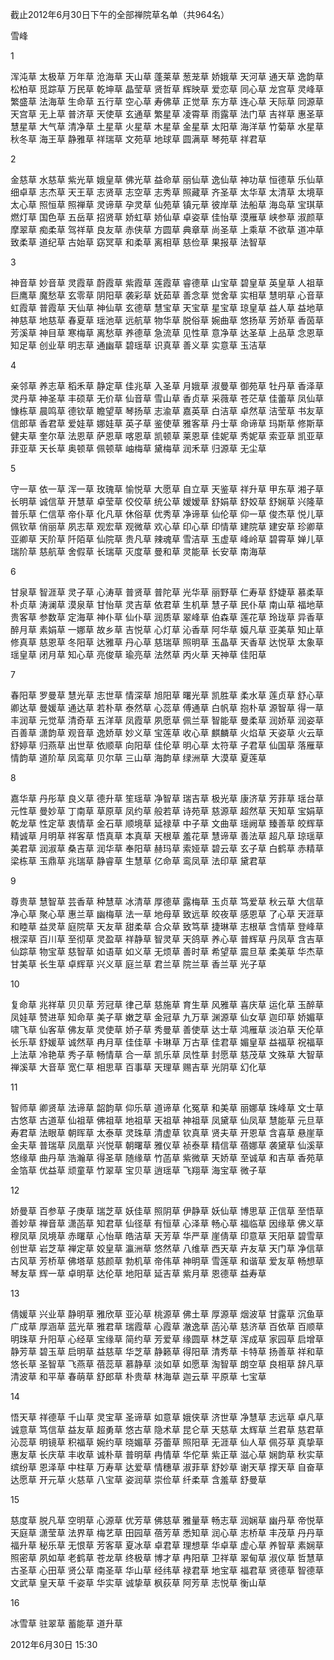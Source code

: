 截止2012年6月30日下午的全部禅院草名单（共964名）

雪峰


1

浑沌草  太极草  万年草  沧海草  天山草  蓬莱草  葱茏草  娇娥草
天河草  通天草  逸韵草  松柏草  觅踪草  万民草  乾坤草  晶莹草
贤哲草  辉映草  爱恋草  同心草  龙宫草  灵峰草  繁盛草  法海草
生命草  五行草  空心草  寿佛草  正觉草  东方草  连心草  天际草
同源草  天宫草  无上草  普济草  天使草  玄通草  繁星草  凌霄草
雨露草  法门草  吉祥草  惠圣草  慧星草  大气草  清净草  土星草
火星草  木星草  金星草  太阳草  海洋草  竹菊草  水星草  秋冬草
海王草  静雅草  祥瑞草  文苑草  地球草  圆满草  琴苑草  祥君草


2

金慈草  水慈草  紫光草  娥皇草  佛光草  益命草  丽仙草  逸仙草
神功草  恒德草  乐仙草  细卓草  志杰草  天王草  志贤草  志空草
志秀草  照藏草  齐圣草  太华草  太清草  太境草  太心草  照恒草
照禅草  灵谛草  孕灵草  仙苑草  镇元草  彼岸草  法船草  海岛草
宝琪草  燃灯草  国色草  五岳草  招贤草  娇虹草  娇仙草  卓姿草
佳怡草  漠雁草  峡参草  淑颜草  摩翠草  痴柔草  驾祥草  良友草
赤侠草  方圆草  典章草  尚圣草  上乘草  不欲草  道冲草  致柔草
道纪草  古始草  窈冥草  和柔草  离相草  慈俭草  果报草  法智草


3

神音草  妙音草  灵霞草  蔚霞草  紫霞草  莲霞草  睿德草  山宝草
碧皇草  英皇草  人祖草  巨鹰草  魔愁草  玄零草  阴阳草  袭彩草
妩茹草  善念草  觉舍草  实相草  慧明草  心音草  虹霞草  普霞草
天仙草  神仙草  玄德草  慧宝草  天宝草  星宝草  琼皇草  益人草
益地草  神慈草  地慈草  春夏草  瑶池草  远航草  物华草  脱俗草
婉曲草  悠扬草  芳娇草  香茵草  芳溪草  神目草  寒梅草  离愁草
养德草  急流草  见性草  意净草  达圣草  上品草  念恩草  知足草
创业草  明志草  通幽草  碧瑶草  识真草  善义草  实意草  玉洁草


4

亲邻草  养志草  稻禾草  静定草  佳兆草  入圣草  月娥草  淑曼草
御苑草  牡丹草  香泽草  灵丹草  神圣草  丰硕草  无价草  仙音草
雪山草  香贞草  采薇草  苍茫草  佳蕾草  凤仙草  慷栋草  晨鸣草
德钦草  瞻望草  琴扬草  志渝草  嘉英草  白洁草  卓然草  洁莹草
书友草  信郎草  香君草  爱娃草  娜娃草  英子草  鉴使草  雅客草
丹士草  命谛草  玛斯草  修斯草  健夫草  奎尔草  法恩草  萨恩草
喀恩草  凯顿草  莱恩草  佳妮草  秀妮草  索亚草  凯亚草  菲亚草
天长草  奥顿草  佩顿草  岫梅草  黛梅草  润禾草  归源草  无尘草


5

守一草  依一草  浑一草  玫瑰草  愉悦草  大愿草  自立草  天鉴草
祥升草  甲东草  湘子草  长明草  诚信草  开慧草  卓莹草  佼佼草
统公草  嫒嫒草  舒娟草  舒姣草  舒娴草  兴隆草  普乐草  仁信草
帝仆草  化凡草  休俗草  优秀草  净谛草  仙伦草  仰一草  俊杰草
悦儿草  佩钦草  俏丽草  夙志草  观宏草  观微草  欢心草  印心草
印情草  建院草  建安草  珍卿草  亚卿草  天阶草  阡陌草  仙院草
贵凡草  辣魂草  雪洁草  玉虚草  峰岭草  碧霄草  婵儿草  瑞阶草
慈航草  舍假草  长瑞草  灭度草  曼和草  灵能草  长安草  南海草


6

甘泉草  智涯草  灵子草  心涛草  普贤草  普陀草  光华草  丽野草
仁寿草  舒婕草  慕柔草  朴贞草  涛澜草  漠泉草  甘怡草  灵吉草
依君草  生机草  慧子草  民仆草  南山草  福地草  贵客草  参数草
定海草  神仆草  仙仆草  润质草  翠峰草  伯森草  莲花草  玲珑草
异香草  醉月草  素娟草  一娜草  故乡草  吉悦草  心灯草  沁香草
阿华草  嫫凡草  亚美草  知止草  修真草  慈恩草  冬阳草  达雅草
丹心草  慈瑞草  照明草  玉晶草  天香草  达悦草  太象草  瑶皇草
闭月草  知心草  亮俊草  瑜亮草  法然草  丙火草  天神草  佳阳草


7

春阳草  罗曼草  慧光草  志世草  情深草  旭阳草  曙光草  凯胜草
柔水草  莲贞草  舒心草  卿达草  曼媛草  通达草  若朴草  泰然草
心蕊草  傅通草  白帆草  抱朴草  源智草  得一草  丰润草  元觉草
清奇草  五洋草  凤霞草  夙愿草  佩兰草  智能草  曼柔草  润娇草
润姿草  百善草  潇韵草  观音草  逸娇草  妙义草  宝莲草  收心草
麒麟草  火焰草  天姿草  火云草  舒婷草  归燕草  出世草  依顺草
向阳草  佳伦草  明心草  太符草  子君草  仙国草  落雁草  情韵草
道阶草  凤鸾草  贝尔草  三山草  海韵草  绿洲草  大漠草  夏莲草


8

嘉华草  丹彤草  良义草  德升草  笙瑶草  净智草  瑞吉草  极光草
康济草  芳菲草  瑶台草  元性草  曼妙草  丁南草  草原草  凤约草
般若草  诗苑草  慈源草  超然草  天知草  宝娟草  乾龙草  性定草
衷情草  金石草  顺境草  延禄草  中子草  文曲草  瑶阙草  臻善草
皎辉草  精诚草  月明草  祥客草  悟真草  本真草  天根草  羞花草
慧谛草  善法草  超凡草  琼瑶草  美君草  润淑草  桑吉草  润华草
奉阳草  赫玛草  索娅草  碧云草  玄子草  白鹤草  赤精草  梁栋草
玉鼎草  兆瑞草  静睿草  生慧草  亿命草  鸾凤草  法印草  黛君草


9

尊贵草  慧智草  芸香草  种慧草  冰清草  厚德草  露梅草  玉贞草
笃爱草  秋云草  大信草  净心草  聚心草  惠兰草  幽梅草  法一草
地母草  致远草  皎夜草  感恩草  了心草  天涯草  和睦草  益灵草
庭院草  天友草  甜柔草  合众草  致笃草  捷琳草  志根草  含情草
登峰草  根深草  百川草  至彻草  灵盈草  祥静草  智灵草  天鸽草
养心草  普辉草  丹凤草  含吉草  仙踪草  物宝草  慈智草  如语草
如义草  无烦草  善时草  希望草  震旦草  柔美草  华杰草  甘美草
长生草  卓辉草  兴义草  庭兰草  君兰草  院兰草  香兰草  光子草


10

复命草  兆祥草  贝贝草  芳冠草  律己草  慈施草  育生草  风雅草
喜庆草  运化草  玉醉草  凤娃草  赞进草  知命草  美子草  嫩芝草
金冠草  九万草  渊源草  仙女草  迦印草  娇媚草  啸飞草  仙客草
佛友草  灵使草  娇子草  秀曼草  善使草  达士草  鸿雁草  淡泊草
天伦草  长乐草  舒媛草  诚然草  冉月草  佳佳草  卡琳草  万古草
佳君草  媚皇草  益福草  祝福草  上法草  冷艳草  秀子草  畅情草
合一草  凯乐草  凤性草  封愿草  慈茂草  文殊草  大智草  禅溪草
大音草  宽仁草  相思草  百事草  天理草  赐吉草  光阴草  幻化草


11

智师草  卿贤草  法谛草  韶韵草  仰乐草  道谛草  化冤草  和美草
丽娜草  珠峰草  文士草  古悠草  古道草  仙祖草  佛祖草  地祖草
天祖草  神祖草  凤黛草  仙凤草  慧能草  元旦草  寿君草  法眼草
朝晖草  太泰草  灵珠草  清虚草  钦真草  贤夫草  开恩草  含喜草
悬崖草  金夫草  普瑞草  凤凰草  兴悦草  朝曙草  雅仪草  祯泰草
精信草  蓓娜草  袭黛草  仙溪草  悠缘草  曲丹草  浩瀚草  得圣草
随缘草  竹菡草  紫微草  天娇草  至诚草  和吉草  香苑草  金箔草
优益草  顽童草  竹翠草  宝贝草  逍瑶草  飞翔草  海宝草  微子草


12

娇曼草  百参草  子庚草  瑞芝草  妖佳草  照阴草  伊静草  妖仙草
博思草  正信草  至悟草  善妙草  禅音草  潇菡草  知君草  仙径草
有恒草  心泽草  畅心草  福临草  因缘草  佛义草  穆凤草  凤境草
赤曙草  心怡草  皓洁草  天芳草  华严草  崖倩草  印意草  天阳草
碧雪草  创世草  岩芝草  禅定草  姣皇草  瀛洲草  悠然草  八维草
西天草  卉友草  天门草  净信草  古风草  芳桥草  佛塔草  慈颜草
勃机草  帝伟草  神明草  雪莲草  和谐草  爱友草  畅想草  琴友草
辉一草  卓明草  达伦草  地阳草  延吉草  紫月草  恩德草  益寿草


13

倩媛草  兴业草  静明草  雅欣草  亚沁草  桃源草  佛土草  厚源草
烟波草  甘露草  沉鱼草  广成草  厚涵草  蓝光草  雅君草  瑞霞草
心霞草  澈逸草  菡沁草  慈济草  百依草  百顺草  明珠草  升阳草
心经草  宝缘草  简约草  芳爱草  缘圆草  林芝草  浑成草  家园草
启增草  静芳草  碧玉草  启明草  益慈草  华芝草  静籁草  得阳草
清秀草  卡特草  扬善草  祥和草  悠长草  圣智草  飞燕草  蓓蕊草
慕静草  淡如草  如愿草  淘智草  朗空草  良相草  辞凡草  清波草
和平草  春萌草  舒郎草  朴贵草  林海草  迦云草  平原草  七宝草


14

悟天草  祥德草  千山草  灵宝草  圣谛草  如意草  娥侠草  济世草
净慧草  志远草  卓凡草  诚意草  笃信草  益友草  超勇草  悠古草
隐术草  昆仑草  天慈草  太辉草  兰君草  慈君草  沁蕊草  明镜草
积福草  婉约草  晓媚草  芬蕾草  照阳草  无涯草  仙人草  佩芬草
真挚草  惠友草  长庆草  丰收草  诚朴草  普明草  冉情草  华佗草
紫正草  滋心草  娴韵草  秋实草  缤纷草  恩泽草  中柱草  万寿草
达爱草  情穗草  淑菲草  舒妙草  谢天草  撑天草  自奋草  达愿草
开元草  火慈草  八宝草  姿润草  崇俭草  纤柔草  含羞草  舒曼草


15

慈度草  脱凡草  空明草  心源草  优芳草  佛慈草  雅量草  畅志草
润娴草  幽丹草  帝悦草  天庭草  潇莹草  法界草  梅艺草  田园草
蓓芳草  悉知草  润心草  志桥草  丰茂草  丹丹草  福升草  秘乐草
无恨草  芳客草  夏冰草  卓君草  理想草  华卓草  虚心草  养智草
素娴草  照密草  夙如草  老鹤草  苍龙草  终极草  博才草  冉阳草
卫祥草  翠甸草  淑仪草  哲慧草  古圣草  心田草  贤公草  南圣草
华山草  经纬草  禄君草  地宝草  福君草  贤德草  智德草  文武草
皇天草  千姿草  华实草  诚挚草  枫荻草  阿芳草  志悦草  衡山草


16

冰雪草  驻翠草  蓄能草  道升草  


2012年6月30日 15:30



